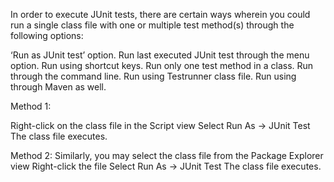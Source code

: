 In order to execute JUnit tests, there are certain ways wherein you could run a single class file
 with one or multiple test method(s) through the following options:

‘Run as JUnit test’ option.
Run last executed JUnit test through the menu option.
Run using shortcut keys.
Run only one test method in a class.
Run through the command line.
Run using Testrunner class file.
Run using through Maven as well.

Method 1:

Right-click on the class file in the Script view
Select Run As -> JUnit Test
The class file executes.

Method 2:
Similarly, you may select the class file from the Package Explorer view
Right-click the file
Select Run As -> JUnit Test
The class file executes.

